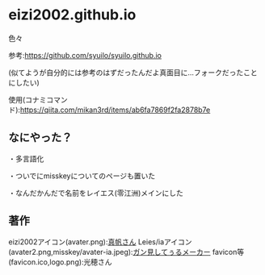 # eizi2002.github.io
色々

参考:https://github.com/syuilo/syuilo.github.io

(似てようが自分的には参考のはずだったんだよ真面目に...フォークだったことにしたい)

使用(コナミコマンド):https://qiita.com/mikan3rd/items/ab6fa7869f2fa2878b7e

## なにやった？

・多言語化

・ついでにmisskeyについてのページも置いた

・なんだかんだで名前をレイエス(零江洲)メインにした

## 著作
eizi2002アイコン(avater.png):[真帆さん](https://twitter.com/meynico_maho)
Leies/iaアイコン(avater2.png,misskey/avater-ia.jpeg):[ガン見してぅるメーカー](https://picrew.me/image_maker/36849)
favicon等(favicon.ico,logo.png):光穂さん